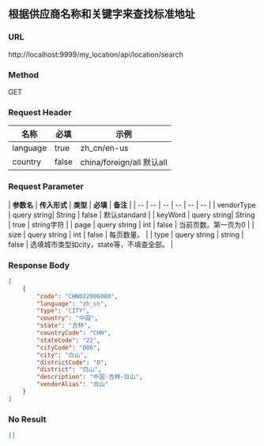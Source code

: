 ## 根据供应商名称和关键字来查找标准地址

### URL
http://localhost:9999/my_location/api/location/search
### Method
GET
### Request Header
| **名称** | **必填** | **示例** |
| ----- | ----- | -- |
| language | true | zh_cn/en-us |
| country | false | china/foreign/all 默认all |



### Request Parameter
| **参数名** | **传入形式** | **类型** | **必填** | **备注** |
| -- | -- | -- | -- | -- | -- |
| vendorType | query string| String | false | 默认standard |
| keyWord | query string| String | true | string字符 |
| page | query string | int | false | 当前页数。第一页为0 |
| size | query string | int | false | 每页数量。 |
| type | query string | string | false | 选填城市类型如city，state等，不填查全部。 |

### Response Body
``` json
[
    {
        "code": "CHN022006000",
        "language": "zh_cn",
        "type": "CITY",
        "country": "中国",
        "state": "吉林",
        "countryCode": "CHN",
        "stateCode": "22",
        "cityCode": "006",
        "city": "白山",
        "districtCode": "0",
        "district": "白山",
        "description": "中国-吉林-白山",
        "vendorAlias": "白山"
    }
]
```

### No Result
``` json
[]
```    